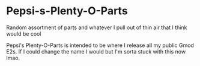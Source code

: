 # Pepsi-s-Plenty-O-Parts
Random assortment of parts and whatever I pull out of thin air that I think would be cool

Pepsi's Plenty-O-Parts is intended to be where I release all my public Gmod E2s. If I could change the name I would but I'm sorta stuck with this now lmao.
